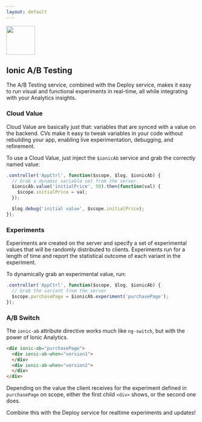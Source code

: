 ```yaml
---
layout: default
---
```


<img src="/img/ab-preview.png" style="width: 76px">

Ionic A/B Testing
------

The A/B Testing service, combined with the Deploy service, makes it easy to run visual and functional
experiments in real-time, all while integrating with your Analytics insights.

### Cloud Value

Cloud Value are basically just that: variables that are synced with a value on the backend. CVs make
it easy to tweak variables in your code without rebuilding your app, enabling live experimentation, debugging, and
refinement.

To use a Cloud Value, just inject the `$ionicAb` service and grab the correctly named value:

```javascript
.controller('AppCtrl', function($scope, $log, $ionicAb) {
  // Grab a dynamic variable set from the server.
  $ionicAb.value('initialPrice', 50).then(function(val) {
    $scope.initialPrice = val;
  });

  $log.debug('initial value', $scope.initialPrice);
});
```
### Experiments

Experiments are created on the server and specify a set of experimental values
that will be randomly distributed to clients. Experiments run for a length
of time and report the statistical outcome of each variant in the experiment.

To dynamically grab an experimental value, run:

```javascript
.controller('AppCtrl', function($scope, $log, $ionicAb) {
  // Grab the variant from the server
  $scope.purchasePage = $ionicAb.experiment('purchasePage');
});
```

### A/B Switch

The `ionic-ab` attribute directive works much like `ng-switch`, but with the power of Ionic Analytics.

```html
<div ionic-ab="purchasePage">
  <div ionic-ab-when="version1">
  </div>
  <div ionic-ab-when="version2">
  </div>
</div>
```

Depending on the value the client receives for the experiment defined in `purchasePage` on scope,
either the first child `<div>` shows, or the second one does.

Combine this with the Deploy service for realtime experiments and updates!

